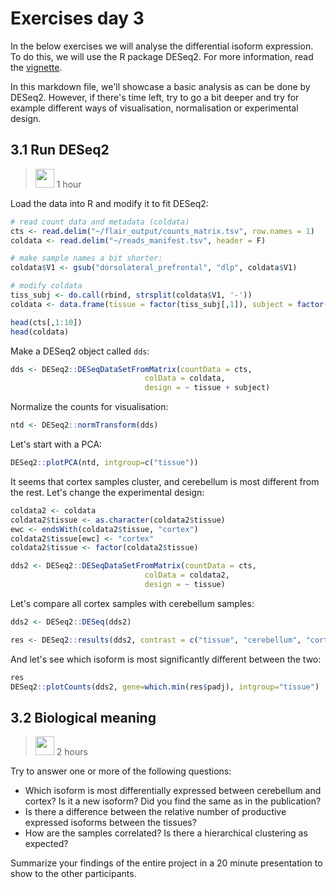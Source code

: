 # Exercises day 3

In the below exercises we will analyse the differential isoform expression. To do this, we will use the R package DESeq2. For more information, read the [vignette](https://bioconductor.org/packages/release/bioc/vignettes/DESeq2/inst/doc/DESeq2.html).

In this markdown file, we'll showcase a basic analysis as can be done by DESeq2. However, if there's time left, try to go a bit deeper and try for example different ways of visualisation, normalisation or experimental design.

## 3.1 Run DESeq2
><img border="0" src="https://www.svgrepo.com/show/14756/person-silhouette.svg" width="30" height="30"> 1 hour

Load the data into R and modify it to fit DESeq2:

```r
# read count data and metadata (coldata)
cts <- read.delim("~/flair_output/counts_matrix.tsv", row.names = 1)
coldata <- read.delim("~/reads_manifest.tsv", header = F)

# make sample names a bit shorter:
coldata$V1 <- gsub("dorsolateral_prefrontal", "dlp", coldata$V1)

# modify coldata
tiss_subj <- do.call(rbind, strsplit(coldata$V1, '-'))
coldata <- data.frame(tissue = factor(tiss_subj[,1]), subject = factor(tiss_subj[,2]), row.names = coldata$V1)

head(cts[,1:10])
head(coldata)

```

Make a DESeq2 object called `dds`:

```r
dds <- DESeq2::DESeqDataSetFromMatrix(countData = cts,
                              colData = coldata,
                              design = ~ tissue + subject)
```

Normalize the counts for visualisation:

```r
ntd <- DESeq2::normTransform(dds)
```

Let's start with a PCA:

```r
DESeq2::plotPCA(ntd, intgroup=c("tissue"))
```

It seems that cortex samples cluster, and cerebellum is most different from the rest. Let's change the experimental design:

```r
coldata2 <- coldata
coldata2$tissue <- as.character(coldata2$tissue)
ewc <- endsWith(coldata2$tissue, "cortex")
coldata2$tissue[ewc] <- "cortex"
coldata2$tissue <- factor(coldata2$tissue)

dds2 <- DESeq2::DESeqDataSetFromMatrix(countData = cts,
                              colData = coldata2,
                              design = ~ tissue)
```

Let's compare all cortex samples with cerebellum samples:

```r
dds2 <- DESeq2::DESeq(dds2)

res <- DESeq2::results(dds2, contrast = c("tissue", "cerebellum", "cortex"))
```

And let's see which isoform is most significantly different between the two:

```r
res
DESeq2::plotCounts(dds2, gene=which.min(res$padj), intgroup="tissue")
```

## 3.2 Biological meaning
><img border="0" src="https://www.svgrepo.com/show/220819/group-team.svg" width="30" height="30"> 2 hours

Try to answer one or more of the following questions:
* Which isoform is most differentially expressed between cerebellum and cortex? Is it a new isoform? Did you find the same as in the publication?
* Is there a difference between the relative number of productive expressed isoforms between the tissues?
* How are the samples correlated? Is there a hierarchical clustering as expected?

Summarize your findings of the entire project in a 20 minute presentation to show to the other participants.
